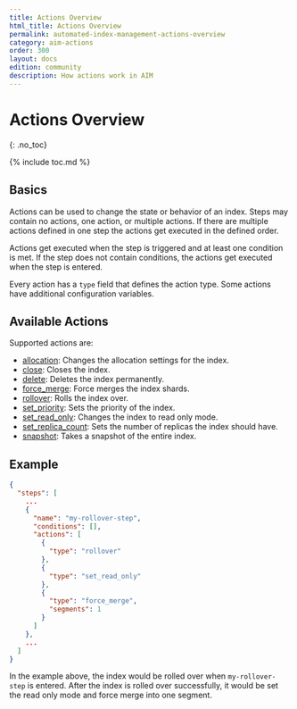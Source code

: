 ```yaml
---
title: Actions Overview
html_title: Actions Overview
permalink: automated-index-management-actions-overview
category: aim-actions
order: 300
layout: docs
edition: community
description: How actions work in AIM
---
```

<!--- Copyright 2023 floragunn GmbH -->

# Actions Overview
{: .no_toc}

{% include toc.md %}

## Basics

Actions can be used to change the state or behavior of an index. Steps may contain no actions, one action, or multiple actions.
If there are multiple actions defined in one step the actions get executed in the defined order.

Actions get executed when the step is triggered and at least one condition is met.
If the step does not contain conditions, the actions get executed when the step is entered.

Every action has a `type` field that defines the action type. Some actions have additional configuration variables.

## Available Actions

Supported actions are:
- [allocation](actions_allocation.md): Changes the allocation settings for the index.
- [close](actions_close.md): Closes the index.
- [delete](actions_delete.md): Deletes the index permanently.
- [force_merge](actions_force_merge.md): Force merges the index shards.
- [rollover](actions_rollover.md): Rolls the index over.
- [set_priority](actions_set_priority.md): Sets the priority of the index.
- [set_read_only](actions_set_read_only.md): Changes the index to read only mode.
- [set_replica_count](actions_set_replica_count.md): Sets the number of replicas the index should have.
- [snapshot](actions_snapshot.md): Takes a snapshot of the entire index.

## Example

```json
{
  "steps": [
    ...
    {
      "name": "my-rollover-step",
      "conditions": [],
      "actions": [
        {
          "type": "rollover"
        },
        {
          "type": "set_read_only"
        },
        {
          "type": "force_merge",
          "segments": 1
        }
      ]
    },
    ...
  ]
}
```

In the example above, the index would be rolled over when `my-rollover-step` is entered.
After the index is rolled over successfully, it would be set the read only mode and force merge into one segment.

